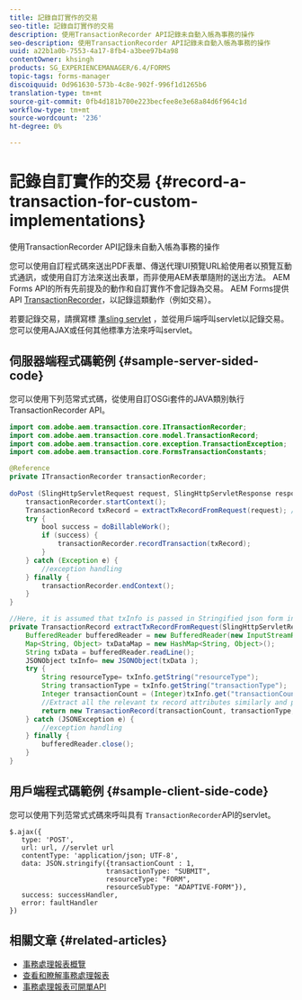 ```yaml
---
title: 記錄自訂實作的交易
seo-title: 記錄自訂實作的交易
description: 使用TransactionRecorder API記錄未自動入帳為事務的操作
seo-description: 使用TransactionRecorder API記錄未自動入帳為事務的操作
uuid: a22b1a0b-7553-4a17-8fb4-a3bee97b4a98
contentOwner: khsingh
products: SG_EXPERIENCEMANAGER/6.4/FORMS
topic-tags: forms-manager
discoiquuid: 0d961630-573b-4c8e-902f-996f1d1265b6
translation-type: tm+mt
source-git-commit: 0fb4d181b700e223becfee8e3e68a84d6f964c1d
workflow-type: tm+mt
source-wordcount: '236'
ht-degree: 0%

---
```



# 記錄自訂實作的交易 {#record-a-transaction-for-custom-implementations}

使用TransactionRecorder API記錄未自動入帳為事務的操作

您可以使用自訂程式碼來送出PDF表單、傳送代理UI預覽URL給使用者以預覽互動式通訊，或使用自訂方法來送出表單，而非使用AEM表單隨附的送出方法。 AEM Forms API的所有先前提及的動作和自訂實作不會記錄為交易。 AEM Forms提供API [TransactionRecorder](https://helpx.adobe.com/experience-manager/6-4/forms/javadocs/com/adobe/aem/transaction/core/ITransactionRecorder.html)，以記錄這類動作（例如交易）。

若要記錄交易，請撰寫標 [準sling servlet](https://helpx.adobe.com/experience-manager/using/custom-sling-servlets.html) ，並從用戶端呼叫servlet以記錄交易。 您可以使用AJAX或任何其他標準方法來呼叫servlet。

## 伺服器端程式碼範例 {#sample-server-sided-code}

您可以使用下列范常式式碼，從使用自訂OSGi套件的JAVA類別執行TransactionRecorder API。

```java
import com.adobe.aem.transaction.core.ITransactionRecorder;
import com.adobe.aem.transaction.core.model.TransactionRecord;
import com.adobe.aem.transaction.core.exception.TransactionException;
import com.adobe.aem.transaction.core.FormsTransactionConstants;

@Reference
private ITransactionRecorder transactionRecorder;
 
doPost (SlingHttpServletRequest request, SlingHttpServletResponse response) {
    transactionRecorder.startContext();
    TransactionRecord txRecord = extractTxRecordFromRequest(request); //extract transaction relevant data from request
    try {
        bool success = doBillableWork();
        if (success) {
            transactionRecorder.recordTransaction(txRecord);
        }
    } catch (Exception e) {
        //exception handling
    } finally {
        transactionRecorder.endContext();
    }
}

//Here, it is assumed that txInfo is passed in Stringified json form in the ajax call (in data parameter). You can pass txInfo from client in any way that you find suitable.
private TransactionRecord extractTxRecordFromRequest(SlingHttpServletRequest request) {
    BufferedReader bufferedReader = new BufferedReader(new InputStreamReader(request.getInputStream()));
    Map<String, Object> txDataMap = new HashMap<String, Object>();
    String txData = bufferedReader.readLine();
    JSONObject txInfo= new JSONObject(txData );
    try {
        String resourceType= txInfo.getString("resourceType");
        String transactionType = txInfo.getString("transactionType");
        Integer transactionCount = (Integer)txInfo.get("transactionCount");
        //Extract all the relevant tx record attributes similarly and pass them in Transaction Record constructor as per the java doc}
        return new TransactionRecord(transactionCount, transactionType, resourceType, ..);
    } catch (JSONException e) {
        //exception handling
    } finally {
        bufferedReader.close();
    }
}
```

## 用戶端程式碼範例 {#sample-client-side-code}

您可以使用下列范常式式碼來呼叫具有 `TransactionRecorder`API的servlet。

```
$.ajax({
   type: 'POST',
   url: url, //servlet url
   contentType: 'application/json; UTF-8',
   data: JSON.stringify({transactionCount : 1, 
                        transactionType: "SUBMIT",
                        resourceType: "FORM",
                        resourceSubType: "ADAPTIVE-FORM"}),
   success: successHandler,
   error: faultHandler
})
```

## 相關文章 {#related-articles}

* [事務處理報表概覽](/help/forms/using/transaction-reports-overview.md)
* [查看和瞭解事務處理報表](/help/forms/using/viewing-and-understanding-transaction-reports.md)
* [事務處理報表可開單API](/help/forms/using/transaction-reports-billable-apis.md)

